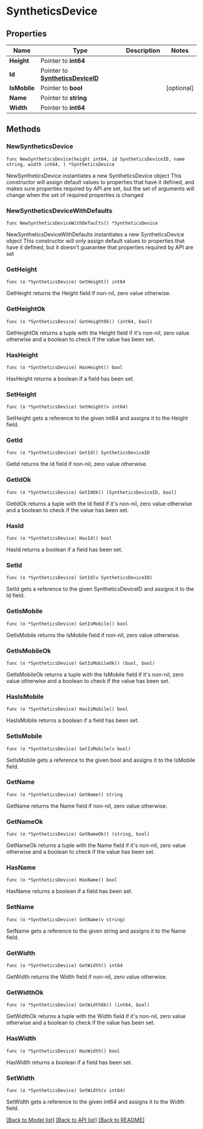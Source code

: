 # SyntheticsDevice

## Properties

Name | Type | Description | Notes
------------ | ------------- | ------------- | -------------
**Height** | Pointer to **int64** |  | 
**Id** | Pointer to [**SyntheticsDeviceID**](SyntheticsDeviceID.md) |  | 
**IsMobile** | Pointer to **bool** |  | [optional] 
**Name** | Pointer to **string** |  | 
**Width** | Pointer to **int64** |  | 

## Methods

### NewSyntheticsDevice

`func NewSyntheticsDevice(height int64, id SyntheticsDeviceID, name string, width int64, ) *SyntheticsDevice`

NewSyntheticsDevice instantiates a new SyntheticsDevice object
This constructor will assign default values to properties that have it defined,
and makes sure properties required by API are set, but the set of arguments
will change when the set of required properties is changed

### NewSyntheticsDeviceWithDefaults

`func NewSyntheticsDeviceWithDefaults() *SyntheticsDevice`

NewSyntheticsDeviceWithDefaults instantiates a new SyntheticsDevice object
This constructor will only assign default values to properties that have it defined,
but it doesn't guarantee that properties required by API are set

### GetHeight

`func (o *SyntheticsDevice) GetHeight() int64`

GetHeight returns the Height field if non-nil, zero value otherwise.

### GetHeightOk

`func (o *SyntheticsDevice) GetHeightOk() (int64, bool)`

GetHeightOk returns a tuple with the Height field if it's non-nil, zero value otherwise
and a boolean to check if the value has been set.

### HasHeight

`func (o *SyntheticsDevice) HasHeight() bool`

HasHeight returns a boolean if a field has been set.

### SetHeight

`func (o *SyntheticsDevice) SetHeight(v int64)`

SetHeight gets a reference to the given int64 and assigns it to the Height field.

### GetId

`func (o *SyntheticsDevice) GetId() SyntheticsDeviceID`

GetId returns the Id field if non-nil, zero value otherwise.

### GetIdOk

`func (o *SyntheticsDevice) GetIdOk() (SyntheticsDeviceID, bool)`

GetIdOk returns a tuple with the Id field if it's non-nil, zero value otherwise
and a boolean to check if the value has been set.

### HasId

`func (o *SyntheticsDevice) HasId() bool`

HasId returns a boolean if a field has been set.

### SetId

`func (o *SyntheticsDevice) SetId(v SyntheticsDeviceID)`

SetId gets a reference to the given SyntheticsDeviceID and assigns it to the Id field.

### GetIsMobile

`func (o *SyntheticsDevice) GetIsMobile() bool`

GetIsMobile returns the IsMobile field if non-nil, zero value otherwise.

### GetIsMobileOk

`func (o *SyntheticsDevice) GetIsMobileOk() (bool, bool)`

GetIsMobileOk returns a tuple with the IsMobile field if it's non-nil, zero value otherwise
and a boolean to check if the value has been set.

### HasIsMobile

`func (o *SyntheticsDevice) HasIsMobile() bool`

HasIsMobile returns a boolean if a field has been set.

### SetIsMobile

`func (o *SyntheticsDevice) SetIsMobile(v bool)`

SetIsMobile gets a reference to the given bool and assigns it to the IsMobile field.

### GetName

`func (o *SyntheticsDevice) GetName() string`

GetName returns the Name field if non-nil, zero value otherwise.

### GetNameOk

`func (o *SyntheticsDevice) GetNameOk() (string, bool)`

GetNameOk returns a tuple with the Name field if it's non-nil, zero value otherwise
and a boolean to check if the value has been set.

### HasName

`func (o *SyntheticsDevice) HasName() bool`

HasName returns a boolean if a field has been set.

### SetName

`func (o *SyntheticsDevice) SetName(v string)`

SetName gets a reference to the given string and assigns it to the Name field.

### GetWidth

`func (o *SyntheticsDevice) GetWidth() int64`

GetWidth returns the Width field if non-nil, zero value otherwise.

### GetWidthOk

`func (o *SyntheticsDevice) GetWidthOk() (int64, bool)`

GetWidthOk returns a tuple with the Width field if it's non-nil, zero value otherwise
and a boolean to check if the value has been set.

### HasWidth

`func (o *SyntheticsDevice) HasWidth() bool`

HasWidth returns a boolean if a field has been set.

### SetWidth

`func (o *SyntheticsDevice) SetWidth(v int64)`

SetWidth gets a reference to the given int64 and assigns it to the Width field.


[[Back to Model list]](../README.md#documentation-for-models) [[Back to API list]](../README.md#documentation-for-api-endpoints) [[Back to README]](../README.md)


